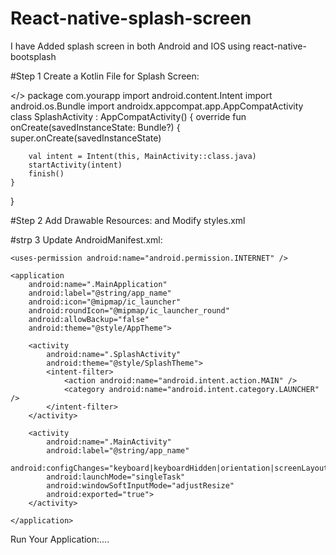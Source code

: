 # React-native-splash-screen
I have Added splash screen in both Android and IOS using  react-native-bootsplash


#Step 1 
Create a Kotlin File for Splash Screen:

</>
package com.yourapp
import android.content.Intent
import android.os.Bundle
import androidx.appcompat.app.AppCompatActivity
class SplashActivity : AppCompatActivity() {
    override fun onCreate(savedInstanceState: Bundle?) {
        super.onCreate(savedInstanceState)

        val intent = Intent(this, MainActivity::class.java)
        startActivity(intent)
        finish()
    }
}


#Step 2 
Add Drawable Resources: and Modify styles.xml
<style name="SplashTheme" parent="Theme.AppCompat.NoActionBar">
    <item name="android:windowBackground">@drawable/splash_screen</item>
</style>



#strp 3
Update AndroidManifest.xml:
<manifest xmlns:android="http://schemas.android.com/apk/res/android">

    <uses-permission android:name="android.permission.INTERNET" />

    <application
        android:name=".MainApplication"
        android:label="@string/app_name"
        android:icon="@mipmap/ic_launcher"
        android:roundIcon="@mipmap/ic_launcher_round"
        android:allowBackup="false"
        android:theme="@style/AppTheme">

        <activity
            android:name=".SplashActivity"
            android:theme="@style/SplashTheme">
            <intent-filter>
                <action android:name="android.intent.action.MAIN" />
                <category android:name="android.intent.category.LAUNCHER" />
            </intent-filter>
        </activity>

        <activity
            android:name=".MainActivity"
            android:label="@string/app_name"
            android:configChanges="keyboard|keyboardHidden|orientation|screenLayout|screenSize|smallestScreenSize|uiMode"
            android:launchMode="singleTask"
            android:windowSoftInputMode="adjustResize"
            android:exported="true">
        </activity>

    </application>
</manifest>



Run Your Application:....
